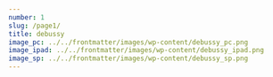 ```yaml
---
number: 1
slug: /page1/
title: debussy
image_pc: ../../frontmatter/images/wp-content/debussy_pc.png
image_ipad: ../../frontmatter/images/wp-content/debussy_ipad.png
image_sp: ../../frontmatter/images/wp-content/debussy_sp.png
---
```


